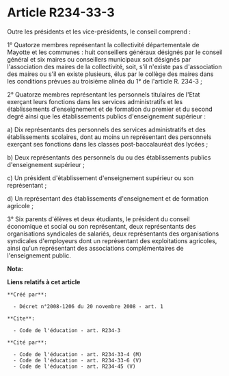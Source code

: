 # Article R234-33-3

Outre les présidents et les vice-présidents, le conseil comprend : 

1° Quatorze membres représentant la collectivité départementale de Mayotte et les communes : huit conseillers généraux
désignés par le conseil général et six maires ou conseillers municipaux soit désignés par l'association des maires de la
collectivité, soit, s'il n'existe pas d'association des maires ou s'il en existe plusieurs, élus par le collège des maires
dans les conditions prévues au troisième alinéa du 1° de l'article R. 234-3 ; 

2° Quatorze membres représentant les personnels titulaires de l'Etat exerçant leurs fonctions dans les services
administratifs et les établissements d'enseignement et de formation du premier et du second degré ainsi que les
établissements publics d'enseignement supérieur : 

a) Dix représentants des personnels des services administratifs et des établissements scolaires, dont au moins un
représentant des personnels exerçant ses fonctions dans les classes post-baccalauréat des lycées ; 

b) Deux représentants des personnels du ou des établissements publics d'enseignement supérieur ; 

c) Un président d'établissement d'enseignement supérieur ou son représentant ; 

d) Un représentant des établissements d'enseignement et de formation agricole ; 

3° Six parents d'élèves et deux étudiants, le président du conseil économique et social ou son représentant, deux
représentants des organisations syndicales de salariés, deux représentants des organisations syndicales d'employeurs dont un
représentant des exploitations agricoles, ainsi qu'un représentant des associations complémentaires de l'enseignement public.

**Nota:**



**Liens relatifs à cet article**

	**Créé par**:

	  - Décret n°2008-1206 du 20 novembre 2008 - art. 1

	**Cite**:

	  - Code de l'éducation - art. R234-3

	**Cité par**:

	  - Code de l'éducation - art. R234-33-4 (M)
	  - Code de l'éducation - art. R234-33-6 (V)
	  - Code de l'éducation - art. R234-45 (V)
